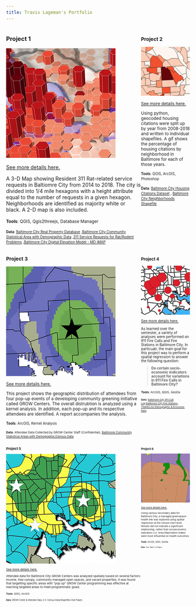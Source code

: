 ```yaml
---
title: Travis Lageman's Portfolio
---
```

<!--This is the first row of projects -->
<div style="display:table-row; width:100%; table-layout: fixed">
<div style="display: table-cell; width:370px; margin-right:20px" markdown="1">

### Project 1

![Proj1_Teaser](Project1/311RatTeaser_Lageman.png)

[See more details here.](https://tlageman.github.io/Project1/Lageman_Project1.html)

A 3-D Map showing Resident 311 Rat-related service requests in Baltiomre City from 2014 to 2018. The city is divided into 1/4 mile hexagons with a height attribute equal to the number of requests in a given hexagon. Neighborhoods are identified as majority white or black. A 2-D map is also included.

<small>__Tools__: QGIS, Qgis2threejs, Database Manager

<small>__Data__:
[Baltimore City Real Property Database](https://gis-baltimore.opendata.arcgis.com/datasets/b41551f53345445fa05b554cd77b3732_0)
,[Baltimore City Community Statistical Area with Demographic Data](https://bniajfi.org/)
,[311 Service Requests for Rat/Rodent Problems](https://data.baltimorecity.gov/City-Services/311-Customer-Service-Requests/9agw-sxsr)
,[Baltimore City Digital Elevation Model - MD iMAP](https://imap.maryland.gov/Pages/lidar-dem-download-files.aspx)
</small>

</div>

<div style="width:5px">
</div>

<div style="display: table-cell; width:370px" markdown="1">

### Project 2

![Proj2_Teaser](Project2/HousingGif_teaser.png)

[See more details here.](https://tlageman.github.io/Project2/Project2_Lageman.html)

Using python, geocoded housing citations were split up by year from 2008-2018 and written to individual shapefiles. A gif shows the percentage of housing citations by neighborhood in Baltimore for each of those years.

<small>__Tools__: QGIS, ArcGIS, Photoshop </small>

<small>__Data__:
[Baltimore City Housing Citations Dataset](https://data.baltimorecity.gov/Housing-Development/Housing-Citations/pugq-wdem)
, [Baltimore City Neighborhoods Shapefile](http://gis-baltimore.opendata.arcgis.com/datasets/neighborhoods) </small>

</div>
</div>

<!--This is the second row of projects -->
<div style="display:table-row; width:100%; table-layout: fixed">
<div style="display: table-cell; width:370px; margin-right:20px" markdown="1">

### Project 3

![Proj3_Teaser](Project3/GROW_teaser.png)

[See more details here.](https://tlageman.github.io/Project3/Project3_Lageman.html)

This project shows the geographic distribution of attendees from four pop-up events of a developing community greening initiative called GROW Centers. The overall distrubtion is analyzed using a kernel analysis. In addition, each pop-up and its respective attendees are identified. A report accompanies the analysis.

<small>__Tools__: ArcGIS, Kernel Analysis

<small>__Data__:
Attendee Data Collected by GROW Center Staff (Confidential), [Baltimore Community Statistical Areas with Demographic/Census Data](https://bniajfi.org/community/Baltimore%20City/) </small>

</div>

<div style="width:5px">
</div>

<div style="display: table-cell; width:370px" markdown="1">

### Project 4

![Proj4_Teaser](Project4/p4_teaser.png)

[See more details here.](https://tlageman.github.io/Project4/FinalProject_Lageman.html)

As learned over the semester, a variety of analyses were performed on 911 Fire Calls and Fire Stations in Baltimore City. In particualr, the main goal for this project was to perform a spatial regression to answer the following question:

  >__Do certain socio-economic indicators account for variations in 911 Fire Calls in Baltimore City?__

<small>__Tools__: ArcGIS, QGIS, GeoDa

<small>__Data__:
[Baltimore City 911 Call Log](https://data.baltimorecity.gov/Public-Safety/911-Police-Calls-for-Service/xviu-ezkt),[Baltimore City Fire Stations](http://gis-baltimore.opendata.arcgis.com/datasets/fire-stations) , [TIGER/Line Demographic & Economic Data](https://www.census.gov/geo/maps-data/data/tiger-data.html)  </small>

</div>
</div>

<!--This is the third row of projects -->
<div style="display:table-row; width:100%; table-layout: fixed">
<div style="display: table-cell; width:370px; margin-right:20px" markdown="1">
 
### Project 5

![Proj5_Teaser](Project5/MS_Paper1_Map_teaser.png)

[See more details here.](https://tlageman.github.io/Project5/MS_Paper_1.html)

Attendee data for Baltimore City GROW Centers was analyzed spatially based on several factors: income, tree canopy, community managed open spaces, and vacant properties. It was found that targetting specific areas with "pop up" GROW Center programming was effective at reaching targeted areas to meet programmatic goals.

<small>__Tools__: QGIS, ArcGIS

<small>__Data__:
GROW Center & Attendee Data, U.S. Census Data/Shapefiles (See Paper)  </small>

</div>

<div style="width:5px">
</div>

<div style="display: table-cell; width:370px" markdown="1">

### Project 6

![Proj6_Teaser](Project6/Project6_Teaser.png)

[See more details here.](https://tlageman.github.io/Project6/MS_Paper_2.html)

Using various secondary data for Baltimore City, a managed greenspace-health link was explored using spatial regression at the census tract level. Results did not indicate a significant relationship, rather that socioeconomic indicators (i.e. Area Deprivation Index) were most influential on health outcomes.  

<small>__Tools__: ArcGIS, QGIS, GeoDa

<small>__Data__:  See Table 1 in Paper </small>

</div>
</div>
